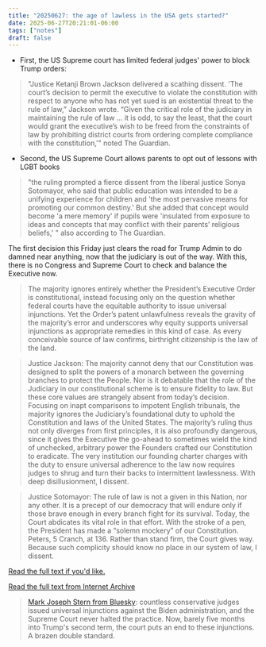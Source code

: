 ```yaml
---
title: "20250627: the age of lawless in the USA gets started?"
date: 2025-06-27T20:21:01-06:00
tags: ["notes"]
draft: false
---
```


* First, the US Supreme court has limited federal judges' power to block Trump orders:

> "Justice Ketanji Brown Jackson delivered a scathing dissent. 'The court’s decision to permit the executive to violate the constitution with respect to anyone who has not yet sued is an existential threat to the rule of law,” Jackson wrote. “Given the critical role of the judiciary in maintaining the rule of law ... it is odd, to say the least, that the court would grant the executive’s wish to be freed from the constraints of law by prohibiting district courts from ordering complete compliance with the constitution,'" noted The Guardian.

* Second, the US Supreme Court allows parents to opt out of lessons with LGBT books

> "the ruling prompted a fierce dissent from the liberal justice Sonya Sotomayor, who said that public education was intended to be a unifying experience for children and 'the most pervasive means for promoting our common destiny.' But she added that concept would become 'a mere memory' if pupils were 'insulated from exposure to ideas and concepts that may conflict with their parents’ religious beliefs,' " also according to The Guardian.

The first decision this Friday just clears the road for Trump Admin to do damned near anything, now that the judiciary is out of the way. With this, there is no Congress and Supreme Court to check and balance the Executive now.

> The majority ignores entirely whether the President’s Executive Order is constitutional, instead focusing only on the question whether federal courts have the equitable authority to issue universal injunctions. Yet the Order’s patent
unlawfulness reveals the gravity of the majority’s error and underscores why equity supports universal injunctions as appropriate remedies in this kind of case. As every conceivable source of law confirms, birthright citizenship is the law of the land.

> Justice Jackson: The majority cannot deny that our Constitution was designed to split the powers of a monarch between the governing branches to protect the People. Nor is it debatable that the role of the Judiciary in our constitutional scheme is to ensure fidelity to law. But these core values are strangely absent from today’s decision. Focusing on inapt comparisons to impotent English tribunals, the majority ignores the Judiciary’s foundational duty to uphold the Constitution and laws of the United States. The majority’s ruling thus not only diverges from first principles, it is also profoundly dangerous, since it gives the Executive the go-ahead to sometimes wield the kind of unchecked, arbitrary power the
Founders crafted our Constitution to eradicate. The very institution our founding charter charges with the duty to ensure universal adherence to the law now requires judges to shrug and turn their backs to intermittent lawlessness.
With deep disillusionment, I dissent.

> Justice Sotomayor: The rule of law is not a given in this Nation, nor any other. It is a precept of our democracy that will endure only if those brave enough in every branch fight for its survival. Today, the Court abdicates its vital role in that effort. With the stroke of a pen, the President has made a “solemn mockery” of our Constitution. Peters, 5 Cranch, at 136. Rather than stand firm, the Court gives way. Because such complicity should know no place in our system of law, I dissent.

[Read the full text if you'd like.](https://www.supremecourt.gov/opinions/24pdf/24a884_8n59.pdf)

[Read the full text from Internet Archive](https://web.archive.org/web/20250627195526/https://www.supremecourt.gov/opinions/24pdf/24a884_8n59.pdf)
 
> [Mark Joseph Stern from Bluesky](https://bsky.app/profile/mjsdc.bsky.social/post/3lslt2umsfs22): countless conservative judges issued universal injunctions against the Biden administration, and the Supreme Court never halted the practice. Now, barely five months into Trump's second term, the court puts an end to these injunctions. A brazen double standard.


